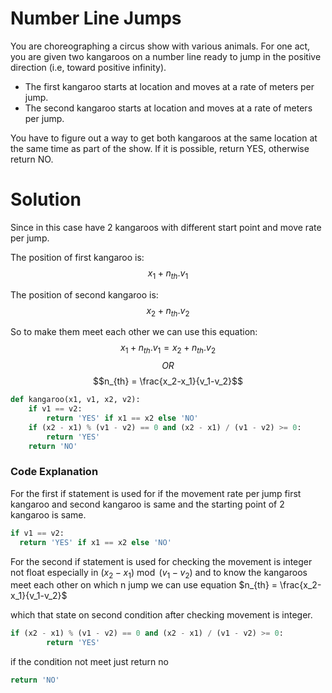 # Number Line Jumps
You are choreographing a circus show with various animals. For one act, you are given two kangaroos on a number line ready to jump in the positive direction (i.e, toward positive infinity).

<ul>
<li>The first kangaroo starts at location  and moves at a rate of  meters per jump.
<li>The second kangaroo starts at location  and moves at a rate of  meters per jump.
</ul>

You have to figure out a way to get both kangaroos at the same location at the same time as part of the show. If it is possible, return YES, otherwise return NO.

# Solution
Since in this case have 2 kangaroos with different start point and move rate per jump.

The position of first kangaroo is:
$$x_1+n_{th}.v_1$$

The position of second kangaroo is:
$$x_2+n_{th}.v_2$$

So to make them meet each other we can use this equation:
$$x_1+n_{th}.v_1 = x_2+n_{th}.v_2$$
$$OR$$
$$n_{th} = \frac{x_2-x_1}{v_1-v_2}$$


```python
def kangaroo(x1, v1, x2, v2):
    if v1 == v2:
        return 'YES' if x1 == x2 else 'NO'
    if (x2 - x1) % (v1 - v2) == 0 and (x2 - x1) / (v1 - v2) >= 0:
        return 'YES'
    return 'NO'
```

### Code Explanation
For the first if statement is used for if the movement rate per jump first kangaroo and second kangaroo is same and the starting point of 2 kangaroo is same.
```python
if v1 == v2:
  return 'YES' if x1 == x2 else 'NO'
```

For the second if statement is used for checking the movement is integer not float especially in $(x_2-x_1)\bmod(v_1-v_2)$ and to know the kangaroos meet each other on which n jump we can use equation $n_{th} = \frac{x_2-x_1}{v_1-v_2}$

which that state on second condition after checking movement is integer.
```python
if (x2 - x1) % (v1 - v2) == 0 and (x2 - x1) / (v1 - v2) >= 0:
        return 'YES'
```
if the condition not meet just return no
```python
return 'NO'
```
